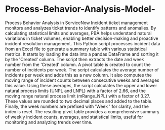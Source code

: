 # Process-Behavior-Analysis-Model-
Process Behavior Analysis in ServiceNow Incident ticket management monitors and analyzes ticket trends to identify patterns and anomalies. By calculating statistical limits and averages, PBA helps understand natural variations in ticket volumes, enabling better decision-making and proactive incident resolution management.
This Python script processes incident data from an Excel file to generate a summary table with various statistical metrics. It starts by loading the data into a pandas DataFrame and sorting it by the 'Created' column. The script then extracts the date and week number from the 'Created' column. A pivot table is created to count the number of incidents per week. The script calculates the average number of incidents per week and adds this as a new column. It also computes the moving range of incident counts between consecutive weeks and averages this value. Using these averages, the script calculates the upper and lower natural process limits (UNPL and LNPL) with a factor of 2.66, and the moving range natural process limit (mRange_NPL) with a factor of 3.27. These values are rounded to two decimal places and added to the table. Finally, the week numbers are prefixed with 'Week ' for clarity, and the index is reset. The resulting pivot table provides a comprehensive summary of weekly incident counts, averages, and statistical limits, useful for monitoring and analyzing trends over time.
